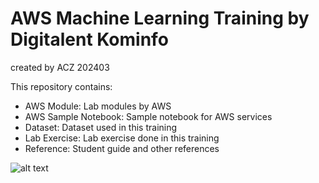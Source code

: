 # AWS Machine Learning Training by Digitalent Kominfo
created by ACZ 202403

This repository contains:
- AWS Module: Lab modules by AWS
- AWS Sample Notebook: Sample notebook for AWS services
- Dataset: Dataset used in this training
- Lab Exercise: Lab exercise done in this training
- Reference: Student guide and other references

![alt text](https://github.com/ArdaniCesario/awsml-dts/aws-academy-graduate-aws-academy-machine-learning-foundations.png?raw=true)
